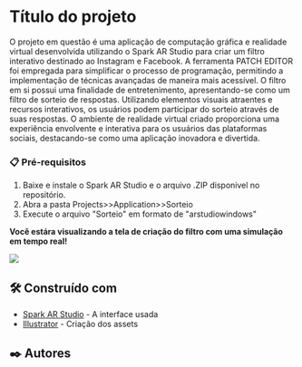 # Título do projeto

O projeto em questão é uma aplicação de computação gráfica e realidade virtual desenvolvida utilizando o Spark AR Studio para criar um filtro interativo destinado ao Instagram e Facebook. A ferramenta PATCH EDITOR foi empregada para simplificar o processo de programação, permitindo a implementação de técnicas avançadas de maneira mais acessível. O filtro em si possui uma finalidade de entretenimento, apresentando-se como um filtro de sorteio de respostas. Utilizando elementos visuais atraentes e recursos interativos, os usuários podem participar do sorteio através de suas respostas. O ambiente de realidade virtual criado proporciona uma experiência envolvente e interativa para os usuários das plataformas sociais, destacando-se como uma aplicação inovadora e divertida.

### 📋 Pré-requisitos

1. Baixe e instale o Spark AR Studio e o arquivo .ZIP disponivel no repositório.
2. Abra a pasta Projects>>Application>>Sorteio
3. Execute o arquivo "Sorteio" em formato de "arstudiowindows"

**Você estára visualizando a tela de criação do filtro com uma simulação em tempo real!**

<img src="/assets/img/arquivo.gif">

## 🛠️ Construído com

* [Spark AR Studio](https://spark.meta.com/download/) - A interface usada
* [Illustrator](https://www.adobe.com/br/products/illustrator.html) - Criação dos assets

## ✒️ Autores
